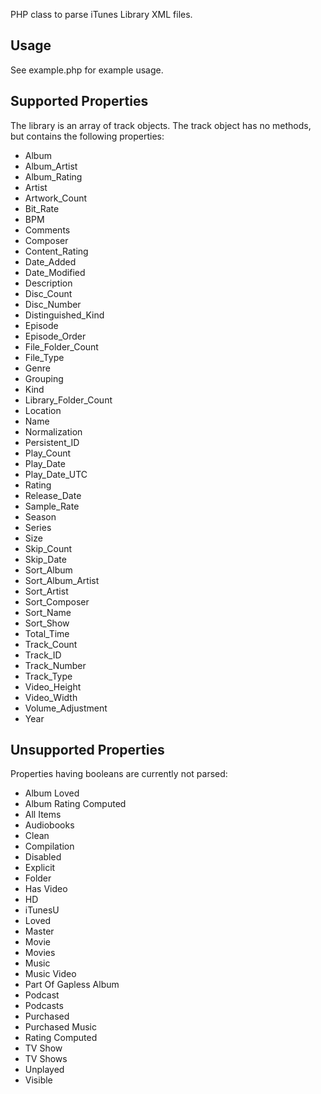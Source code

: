 PHP class to parse iTunes Library XML files.

## Usage

See example.php for example usage.

## Supported Properties

The library is an array of track objects. The track object has no methods, but contains the following properties:

* Album
* Album_Artist
* Album_Rating
* Artist
* Artwork_Count
* Bit_Rate
* BPM
* Comments
* Composer
* Content_Rating
* Date_Added
* Date_Modified
* Description
* Disc_Count
* Disc_Number
* Distinguished_Kind
* Episode
* Episode_Order
* File_Folder_Count
* File_Type
* Genre
* Grouping
* Kind
* Library_Folder_Count
* Location
* Name
* Normalization
* Persistent_ID
* Play_Count
* Play_Date
* Play_Date_UTC
* Rating
* Release_Date
* Sample_Rate
* Season
* Series
* Size
* Skip_Count
* Skip_Date
* Sort_Album
* Sort_Album_Artist
* Sort_Artist
* Sort_Composer
* Sort_Name
* Sort_Show
* Total_Time
* Track_Count
* Track_ID
* Track_Number
* Track_Type
* Video_Height
* Video_Width
* Volume_Adjustment
* Year

## Unsupported Properties

Properties having booleans are currently not parsed:

* Album Loved
* Album Rating Computed
* All Items
* Audiobooks
* Clean
* Compilation
* Disabled
* Explicit
* Folder
* Has Video
* HD
* iTunesU
* Loved
* Master
* Movie
* Movies
* Music
* Music Video
* Part Of Gapless Album
* Podcast
* Podcasts
* Purchased
* Purchased Music
* Rating Computed
* TV Show
* TV Shows
* Unplayed
* Visible
